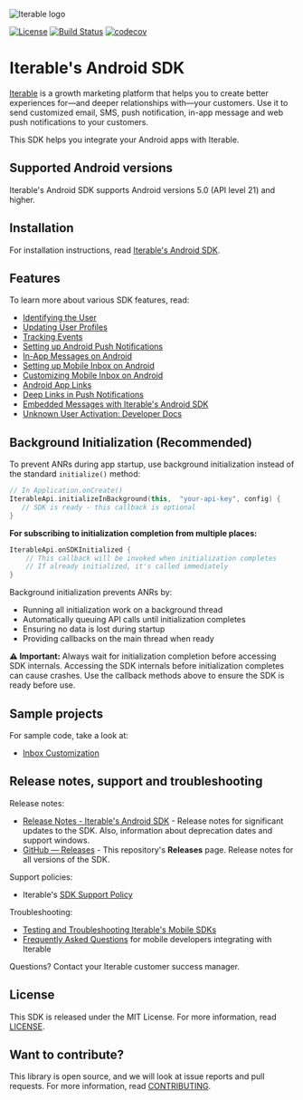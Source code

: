 ![Iterable logo](https://raw.githubusercontent.com/Iterable/iterable-android-sdk/master/images/Iterable-Logo.png "Iterable Logo")

[![License](https://img.shields.io/github/license/iterable/iterable-android-sdk)](https://opensource.org/licenses/MIT)
[![Build Status](https://travis-ci.org/Iterable/iterable-android-sdk.svg?branch=master)](https://travis-ci.org/Iterable/iterable-android-sdk)
[![codecov](https://codecov.io/gh/Iterable/iterable-android-sdk/branch/master/graph/badge.svg)](https://codecov.io/gh/Iterable/iterable-android-sdk)

# Iterable's Android SDK

[Iterable](https://www.iterable.com) is a growth marketing platform that helps
you to create better experiences for—and deeper relationships with—your
customers. Use it to send customized email, SMS, push notification, in-app
message and web push notifications to your customers.

This SDK helps you integrate your Android apps with Iterable.

## Supported Android versions

Iterable's Android SDK supports Android versions 5.0 (API level 21) and higher.

## Installation

For installation instructions, read [Iterable's Android SDK](https://support.iterable.com/hc/articles/360035019712).

## Features

To learn more about various SDK features, read:

- [Identifying the User](https://support.iterable.com/hc/articles/360035402531)
- [Updating User Profiles](https://support.iterable.com/hc/articles/360035402611)
- [Tracking Events](https://support.iterable.com/hc/articles/360035395671)
- [Setting up Android Push Notifications](https://support.iterable.com/hc/articles/115000331943)
- [In-App Messages on Android](https://support.iterable.com/hc/articles/360035537231)
- [Setting up Mobile Inbox on Android](https://support.iterable.com/hc/articles/360038744152)
- [Customizing Mobile Inbox on Android](https://support.iterable.com/hc/articles/360039189931)
- [Android App Links](https://support.iterable.com/hc/articles/360035127392)
- [Deep Links in Push Notifications](https://support.iterable.com/hc/articles/360035453971)
- [Embedded Messages with Iterable's Android SDK](https://support.iterable.com/hc/articles/23061877893652)
- [Unknown User Activation: Developer Docs](https://support.iterable.com/hc/sections/40078809116180)

## Background Initialization (Recommended)

To prevent ANRs during app startup, use background initialization instead of the standard `initialize()` method:

```kotlin
// In Application.onCreate()
IterableApi.initializeInBackground(this,  "your-api-key", config) {
   // SDK is ready - this callback is optional
}
```

**For subscribing to initialization completion from multiple places:**

```kotlin
IterableApi.onSDKInitialized {
    // This callback will be invoked when initialization completes
    // If already initialized, it's called immediately
}
```

Background initialization prevents ANRs by:
- Running all initialization work on a background thread
- Automatically queuing API calls until initialization completes
- Ensuring no data is lost during startup
- Providing callbacks on the main thread when ready

**⚠️ Important:** Always wait for initialization completion before accessing SDK internals. Accessing the SDK internals before initialization completes can cause crashes. Use the callback methods above to ensure the SDK is ready before use.

## Sample projects

For sample code, take a look at:

- [Inbox Customization](https://github.com/Iterable/iterable-android-sdk/tree/master/sample-apps/inbox-customization)

## Release notes, support and troubleshooting

Release notes:

- [Release Notes - Iterable's Android SDK](https://support.iterable.com/hc/articles/360027543332) -
  Release notes for significant updates to the SDK. Also, information about 
  deprecation dates and support windows.
- [GitHub — Releases](https://github.com/Iterable/iterable-android-sdk/releases) -
  This repository's **Releases** page. Release notes for all versions of the SDK.

Support policies:

- Iterable's [SDK Support Policy](https://support.iterable.com/hc/articles/360046136171)

Troubleshooting:

- [Testing and Troubleshooting Iterable's Mobile SDKs](https://support.iterable.com/hc/articles/360035392251)
- [Frequently Asked Questions](https://support.iterable.com/hc/articles/360035624191) 
  for mobile developers integrating with Iterable

Questions? Contact your Iterable customer success manager.

## License

This SDK is released under the MIT License. For more information, read [LICENSE](LICENSE).

## Want to contribute?

This library is open source, and we will look at issue reports and pull requests.
For more information, read [CONTRIBUTING](CONTRIBUTING.md).
